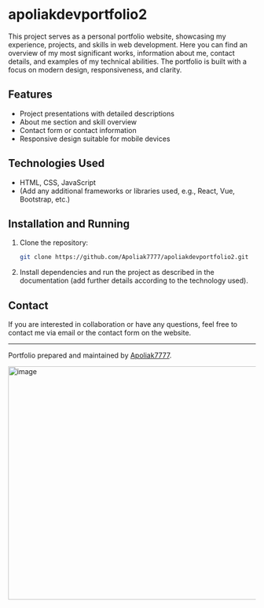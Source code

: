 # apoliakdevportfolio2

This project serves as a personal portfolio website, showcasing my experience, projects, and skills in web development. Here you can find an overview of my most significant works, information about me, contact details, and examples of my technical abilities. The portfolio is built with a focus on modern design, responsiveness, and clarity.

## Features

- Project presentations with detailed descriptions
- About me section and skill overview
- Contact form or contact information
- Responsive design suitable for mobile devices

## Technologies Used

- HTML, CSS, JavaScript
- (Add any additional frameworks or libraries used, e.g., React, Vue, Bootstrap, etc.)

## Installation and Running

1. Clone the repository:
   ```bash
   git clone https://github.com/Apoliak7777/apoliakdevportfolio2.git
   ```
2. Install dependencies and run the project as described in the documentation (add further details according to the technology used).

## Contact

If you are interested in collaboration or have any questions, feel free to contact me via email or the contact form on the website.

---

Portfolio prepared and maintained by [Apoliak7777](https://github.com/Apoliak7777).

<img width="959" height="474" alt="image" src="https://github.com/user-attachments/assets/34147f2d-de3c-494e-925a-22cebfc269ed" />

